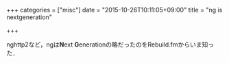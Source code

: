+++
categories = ["misc"]
date = "2015-10-26T10:11:05+09:00"
title = "ng is nextgeneration"

+++

nghttp2など，ngは**N**ext **G**enerationの略だったのをRebuild.fmからいま知った．
